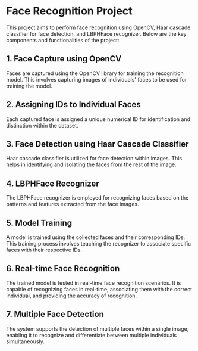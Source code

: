 # Face Recognition Project

This project aims to perform face recognition using OpenCV, Haar cascade classifier for face detection, and LBPHFace recognizer. Below are the key components and functionalities of the project:

## 1. Face Capture using OpenCV
Faces are captured using the OpenCV library for training the recognition model. This involves capturing images of individuals' faces to be used for training the model.

## 2. Assigning IDs to Individual Faces
Each captured face is assigned a unique numerical ID for identification and distinction within the dataset.

## 3. Face Detection using Haar Cascade Classifier
Haar cascade classifier is utilized for face detection within images. This helps in identifying and isolating the faces from the rest of the image.

## 4. LBPHFace Recognizer
The LBPHFace recognizer is employed for recognizing faces based on the patterns and features extracted from the face images.

## 5. Model Training
A model is trained using the collected faces and their corresponding IDs. This training process involves teaching the recognizer to associate specific faces with their respective IDs.

## 6. Real-time Face Recognition
The trained model is tested in real-time face recognition scenarios. It is capable of recognizing faces in real-time, associating them with the correct individual, and providing the accuracy of recognition.

## 7. Multiple Face Detection
The system supports the detection of multiple faces within a single image, enabling it to recognize and differentiate between multiple individuals simultaneously.
